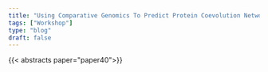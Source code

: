 ```yaml
---
title: "Using Comparative Genomics To Predict Protein Coevolution Networks With The DECIPHER And Synextend Packages***"
tags: ["Workshop"]
type: "blog"
draft: false
---
```


{{< abstracts paper="paper40">}}


